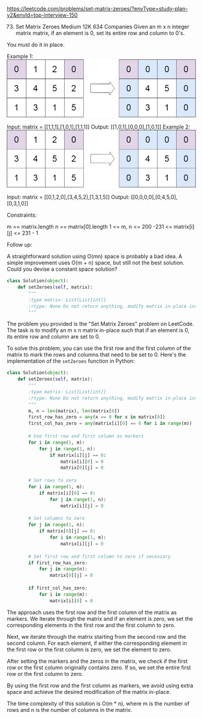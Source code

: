https://leetcode.com/problems/set-matrix-zeroes/?envType=study-plan-v2&envId=top-interview-150

73. Set Matrix Zeroes
Medium
12K
634
Companies
Given an m x n integer matrix matrix, if an element is 0, set its entire row and column to 0's.

You must do it in place.
 
Example 1:
![](images/mat73-2.jpg)

Input: matrix = [[1,1,1],[1,0,1],[1,1,1]]
Output: [[1,0,1],[0,0,0],[1,0,1]]
Example 2:
![](images/mat73-2.jpg)

Input: matrix = [[0,1,2,0],[3,4,5,2],[1,3,1,5]]
Output: [[0,0,0,0],[0,4,5,0],[0,3,1,0]]
 

Constraints:

m == matrix.length
n == matrix[0].length
1 <= m, n <= 200
-231 <= matrix[i][j] <= 231 - 1
 

Follow up:

A straightforward solution using O(mn) space is probably a bad idea.
A simple improvement uses O(m + n) space, but still not the best solution.
Could you devise a constant space solution?

```python
class Solution(object):
    def setZeroes(self, matrix):
        """
        :type matrix: List[List[int]]
        :rtype: None Do not return anything, modify matrix in-place instead.
        """
```

The problem you provided is the "Set Matrix Zeroes" problem on LeetCode. The task is to modify an m x n matrix in-place such that if an element is 0, its entire row and column are set to 0.

To solve this problem, you can use the first row and the first column of the matrix to mark the rows and columns that need to be set to 0. Here's the implementation of the `setZeroes` function in Python:

```python
class Solution(object):
    def setZeroes(self, matrix):
        """
        :type matrix: List[List[int]]
        :rtype: None Do not return anything, modify matrix in-place instead.
        """
        m, n = len(matrix), len(matrix[0])
        first_row_has_zero = any(x == 0 for x in matrix[0])
        first_col_has_zero = any(matrix[i][0] == 0 for i in range(m))
        
        # Use first row and first column as markers
        for i in range(1, m):
            for j in range(1, n):
                if matrix[i][j] == 0:
                    matrix[i][0] = 0
                    matrix[0][j] = 0
        
        # Set rows to zero
        for i in range(1, m):
            if matrix[i][0] == 0:
                for j in range(1, n):
                    matrix[i][j] = 0
        
        # Set columns to zero
        for j in range(1, n):
            if matrix[0][j] == 0:
                for i in range(1, m):
                    matrix[i][j] = 0
        
        # Set first row and first column to zero if necessary
        if first_row_has_zero:
            for j in range(n):
                matrix[0][j] = 0
        
        if first_col_has_zero:
            for i in range(m):
                matrix[i][0] = 0
```

The approach uses the first row and the first column of the matrix as markers. We iterate through the matrix and if an element is zero, we set the corresponding elements in the first row and the first column to zero.

Next, we iterate through the matrix starting from the second row and the second column. For each element, if either the corresponding element in the first row or the first column is zero, we set the element to zero.

After setting the markers and the zeros in the matrix, we check if the first row or the first column originally contains zero. If so, we set the entire first row or the first column to zero.

By using the first row and the first column as markers, we avoid using extra space and achieve the desired modification of the matrix in-place.

The time complexity of this solution is O(m * n), where m is the number of rows and n is the number of columns in the matrix.